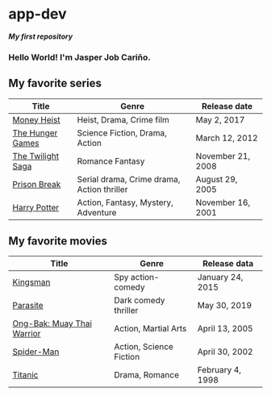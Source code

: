 # app-dev
***My first repository***
### **Hello World! I'm Jasper Job Cariño.**
## My favorite series

| Title | Genre | Release date |
| ----------- | ----------- | ----------- |
| [Money Heist](https://en.wikipedia.org/wiki/Money_Heist) | Heist, Drama, Crime film | May 2, 2017 |
| [The Hunger Games](https://en.wikipedia.org/wiki/The_Hunger_Games) | Science Fiction, Drama, Action | March 12, 2012 |
| [The Twilight Saga](https://en.wikipedia.org/wiki/The_Twilight_Saga_(film_series)) | Romance Fantasy | November 21, 2008 |
| [Prison Break](https://en.wikipedia.org/wiki/Prison_Break) | Serial drama, Crime drama, Action thriller | August 29, 2005 |
| [Harry Potter](https://en.wikipedia.org/wiki/Harry_Potter) | Action, Fantasy, Mystery, Adventure | November 16, 2001 |

## My favorite movies

| Title | Genre | Release data |
| ----------- | ----------- | ----------- |
| [Kingsman](https://en.wikipedia.org/wiki/Kingsman:_The_Secret_Service) | Spy action-comedy | January 24, 2015 |
| [Parasite](https://en.wikipedia.org/wiki/Parasite_(2019_film)) | Dark comedy thriller | May 30, 2019 |
| [Ong-Bak: Muay Thai Warrior](https://en.wikipedia.org/wiki/Ong-Bak:_Muay_Thai_Warrior) | Action, Martial Arts | April 13, 2005 |
| [Spider-Man](https://en.wikipedia.org/wiki/Spider-Man_(2002_film)) | Action, Science Fiction | April 30, 2002 |
| [Titanic](https://en.wikipedia.org/wiki/Titanic) | Drama, Romance | February 4, 1998 |

